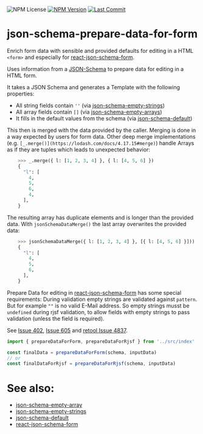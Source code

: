 ![NPM License](https://img.shields.io/npm/l/json-schema-prepare-data-for-form)
[![NPM Version](https://img.shields.io/npm/v/json-schema-prepare-data-for-form)](https://www.npmjs.com/package/json-schema-prepare-data-for-form)
[![Last Commit](https://img.shields.io/github/last-commit/mdornseif/json-schema-prepare-data-for-form)](https://github.com/mdornseif/json-schema-prepare-data-for-form)

# json-schema-prepare-data-for-form

Enrich form data with sensible and provided defaults for editing in a HTML `<form>` and especially for [react-json-schema-form](https://github.com/rjsf-team/react-jsonschema-form).

Uses information from a [JSON-Schema](https://json-schema.org) to prepare data for editing in a HTML form.

It takes a JSON Schema and generates a Template with the following properties:

- All string fields contain `''` (via [json-schema-empty-strings](https://www.npmjs.com/package/json-schema-empty-strings))
- All array fields contain `[]` (via [json-schema-empty-arrays](https://www.npmjs.com/package/json-schema-empty-arrays))
- It fills in the default values from the schema (via [json-schema-default](https://www.npmjs.com/package/json-schema-default))

This then is merged with the data provided by the caller. Merging is done in a way expected by users for form data.
Other deep merge implementations (e.g. `[_.merge()](https://lodash.com/docs/4.17.15#merge)`) handle Arrays as if they are tuples which leads to unexpected behavior:

```py
    >>> _.merge({ l: [1, 2, 3, 4] }, { l: [4, 5, 6] })
    {
      "l": [
        4,
        5,
        6,
        4,
      ],
    }
```

The resulting array has duplicate elements and is longer than the provided data. 
With `jsonSchemaDataMerge()` the last array overwrites the provided data:

```py
    >>> jsonSchemaDataMerge({ l: [1, 2, 3, 4] }, [{ l: [4, 5, 6] }]))
    {
      "l": [
        4,
        5,
        6,
      ],
    }
```

Prepare Data for editing in [react-json-schema-form](https://github.com/rjsf-team/react-jsonschema-form)
has some special requirements: 
During validation empty strings are validated against `pattern`. 
But for example `""` is no valid E-Mail address.
So empty strings musst be `undefined` during rjsf validation,
to allow fields with empty strings to pass validation (unless the field is required).

See [Issue 402](https://github.com/rjsf-team/react-jsonschema-form/issues/402),
[Issue 605](https://github.com/rjsf-team/react-jsonschema-form/issues/605) and
[retool Issue 4837](https://community.retool.com/t/json-schema-form-ui-emptyvalue-issues/4837).


```js
import { prepareDataForForm, prepareDataForRjsf } from '../src/index'

const finalData = prepareDataForForm(schema, inputData)
// or
const finalDataForRjsf = prepareDataForRjsf(schema, inputData)
```

# See also:

- [json-schema-empty-array](https://www.npmjs.com/package/json-schema-empty-array)
- [json-schema-empty-strings](https://www.npmjs.com/package/json-schema-empty-strings)
- [json-schema-default](https://www.npmjs.com/package/json-schema-default)
- [react-json-schema-form](https://github.com/rjsf-team/react-jsonschema-form)
